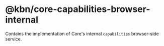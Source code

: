 # @kbn/core-capabilities-browser-internal

Contains the implementation of Core's internal `capabilities` browser-side service.
